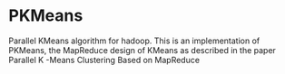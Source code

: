 # PKMeans
Parallel KMeans algorithm for hadoop. This is an implementation of PKMeans, the MapReduce design of KMeans as described in the paper Parallel K -Means Clustering Based on MapReduce
